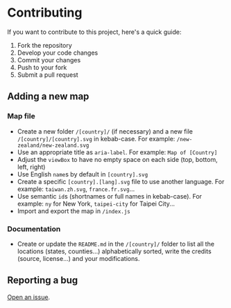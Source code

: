 # Contributing

If you want to contribute to this project, here's a quick guide:
1. Fork the repository
1. Develop your code changes
1. Commit your changes
1. Push to your fork
1. Submit a pull request

## Adding a new map

### Map file
* Create a new folder `/[country]/` (if necessary) and a new file `/[country]/[country].svg` in kebab-case. For example: `/new-zealand/new-zealand.svg`
* Use an appropriate title as `aria-label`. For example: `Map of [Country]`
* Adjust the `viewBox` to have no empty space on each side (top, bottom, left, right)
* Use English `name`s by default in `[country].svg`
* Create a specific `[country].[lang].svg` file to use another language. For example: `taiwan.zh.svg`, `france.fr.svg`...
* Use semantic `id`s (shortnames or full names in kebab-case). For example: `ny` for New York, `taipei-city` for Taipei City...
* Import and export the map in `/index.js`

### Documentation
* Create or update the `README.md` in the `/[country]/` folder to list all the locations (states, counties...) alphabetically sorted, write the credits (source, license...) and your modifications.

## Reporting a bug
[Open an issue](https://github.com/VictorCazanave/svg-maps/issues/new).
